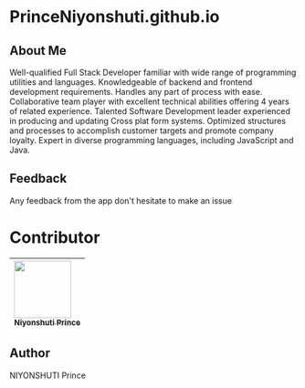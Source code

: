 # PrinceNiyonshuti.github.io

## About Me 

Well-qualified Full Stack Developer familiar with wide range of programming utilities and languages. Knowledgeable of backend and frontend development requirements. Handles any part of process with ease. Collaborative team player with excellent technical abilities offering 4 years of related experience. Talented Software Development leader experienced in producing and updating Cross plat form systems. Optimized structures and processes to accomplish customer targets and promote company loyalty. Expert in diverse programming languages, including JavaScript and Java.

## Feedback

Any feedback from the app don't hesitate to make an issue

# Contributor

| [<img src="https://github.com/PrinceNiyonshuti.png" width="100px;"><br><sub><b>Niyonshuti Prince</b></sub>](https://github.com/PrinceNiyonshuti) |
| :------------------------------------------------------------------------------------------------------------------------ |

## Author

NIYONSHUTI Prince

